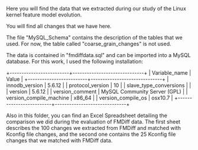 Here you will find the data that we extracted during our study of the 
Linux kernel feature model evolution. 

You will find all changes that we have here. 

The file "MySQL_Schema" contains the description of the tables that we used. 
For now, the table called "coarse_grain_changes" is not used.

The data is contained in "fmdiffdata.sql" and can be imported into a MySQL database. 
For this work, I used the following installation: 

+-------------------------+------------------------------+
| Variable_name           | Value                        |
+-------------------------+------------------------------+
| innodb_version          | 5.6.12                       |
| protocol_version        | 10                           |
| slave_type_conversions  |                              |
| version                 | 5.6.12                       |
| version_comment         | MySQL Community Server (GPL) |
| version_compile_machine | x86_64                       |
| version_compile_os      | osx10.7                      |
+-------------------------+------------------------------+

Also in this folder, you can find an Excel Spreadsheet detailing the comparison 
we did during the evaluation of FMDiff data. 
The first sheet describes the 100 changes we extracted from FMDiff and matched with Kconfig file changes, 
and the second one contains the 25 Kconfig file changes that we matched with FMDiff data. 


